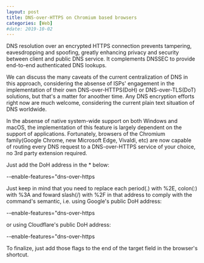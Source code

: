 ```yaml
---
layout: post
title: DNS-over-HTTPS on Chromium based browsers
categories: [Web]
#date: 2019-10-02
---
```


DNS resolution over an encrypted HTTPS connection prevents tampering, eavesdropping and spoofing, greatly enhancing privacy and security between client and public DNS service. It complements DNSSEC to provide end-to-end authenticated DNS lookups.

We can discuss the many caveats of the current centralization of DNS in this approach, considering the absense of ISPs' engagement in the implementation of their own DNS-over-HTTPS(DoH) or DNS-over-TLS(DoT) solutions, but that's a matter for anoother time. Any DNS encryption efforts right now are much welcome, considering the current plain text situation of DNS worldwide.

In the absense of native system-wide support on both Windows and macOS, the implementation of this feature is largely dependent on the support of applications. Fortunately, browsers of the Chromium family(Google Chrome, new Microsoft Edge, Vivaldi, etc) are now capable of routing every DNS request to a DNS-over-HTTPS service of your choice, no 3rd party extension required.

Just add the DoH address in the \* below:

<p class="message">--enable-features="dns-over-https<DoHTrial" --force-fieldtrials="DoHTrial/Group1" --force-fieldtrial-params="DoHTrial.Group1:server/*/method/POST"</p>

Just keep in mind that you need to replace each period(.) with %2E, colon(:) with %3A and foward slash(/) with %2F in that address to comply with the command's semantic, i.e. using Google's public DoH address: 

<p class="message">--enable-features="dns-over-https<DoHTrial" --force-fieldtrials="DoHTrial/Group1" --force-fieldtrial-params="DoHTrial.Group1:server/https%3A%2F%2Fdns%2Egoogle%2Fdns-query/method/POST"</p>

or using Cloudflare's public DoH address:

<p class="message">--enable-features="dns-over-https<DoHTrial" --force-fieldtrials="DoHTrial/Group1" --force-fieldtrial-params="DoHTrial.Group1:server/https%3A%2F%2Fcloudflare-dns%2Ecom%2Fdns-query/method/POST"</p>

To finalize, just add those flags to the end of the target field in the browser's shortcut.
